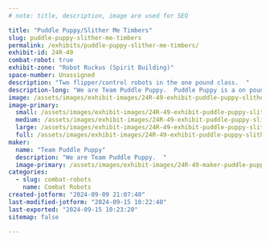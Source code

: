 ```yaml
---
# note: title, description, image are used for SEO

title: "Puddle Puppy/Slither Me Timbers"
slug: puddle-puppy-slither-me-timbers
permalink: /exhibits/puddle-puppy-slither-me-timbers/
exhibit-id: 24R-49
combat-robot: true
exhibit-zone: "Robot Ruckus (Spirit Building)"
space-number: Unassigned
description: "Two flipper/control robots in the one pound class.  "
description-long: "We are Team Puddle Puppy.  Puddle Puppy is a on pound plastic ant weight and Slither Me Timber is in the one pound metal sportsman class. "
image: /assets/images/exhibit-images/24R-49-exhibit-puddle-puppy-slither-me-timbers-43-puddle-puppy-3917-large.png
image-primary: 
  small: /assets/images/exhibit-images/24R-49-exhibit-puddle-puppy-slither-me-timbers-43-puddle-puppy-3917-small.png
  medium: /assets/images/exhibit-images/24R-49-exhibit-puddle-puppy-slither-me-timbers-43-puddle-puppy-3917-medium.png
  large: /assets/images/exhibit-images/24R-49-exhibit-puddle-puppy-slither-me-timbers-43-puddle-puppy-3917-large.png
  full: /assets/images/exhibit-images/24R-49-exhibit-puddle-puppy-slither-me-timbers-43-puddle-puppy-3917-full.png
maker: 
  name: "Team Puddle Puppy"
  description: "We are Team Puddle Puppy.  "
  image-primary: /assets/images/exhibit-images/24R-49-maker-puddle-puppy-slither-me-timbers-puddle-puppy-medium.png
categories: 
  - slug: combat-robots
    name: Combat Robots
created-jotform: "2024-09-09 21:07:40"
last-modified-jotform: "2024-09-15 10:22:40"
last-exported: "2024-09-15 10:23:20"
sitemap: false

---
```

